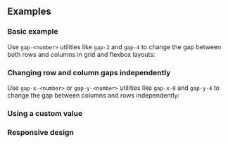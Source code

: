 <ApiTable
  rows=
/>

## Examples

### Basic example

Use `gap-<number>` utilities like `gap-2` and `gap-4` to change the gap between both rows and columns in grid and flexbox layouts:

### Changing row and column gaps independently

Use `gap-x-<number>` or `gap-y-<number>` utilities like `gap-x-8` and `gap-y-4` to change the gap between columns and rows independently:

### Using a custom value

### Responsive design